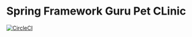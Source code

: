 # Spring Framework Guru Pet CLinic


[![CircleCI](https://circleci.com/gh/TadeuBraga/sfg-pet-clinic.svg?style=svg)](https://circleci.com/gh/TadeuBraga/sfg-pet-clinic)